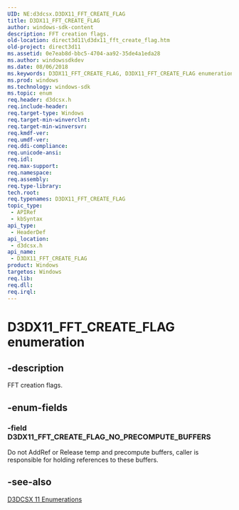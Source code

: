 ```yaml
---
UID: NE:d3dcsx.D3DX11_FFT_CREATE_FLAG
title: D3DX11_FFT_CREATE_FLAG
author: windows-sdk-content
description: FFT creation flags.
old-location: direct3d11\d3dx11_fft_create_flag.htm
old-project: direct3d11
ms.assetid: 0e7eab8d-bbc5-4704-aa92-35de4a1eda28
ms.author: windowssdkdev
ms.date: 08/06/2018
ms.keywords: D3DX11_FFT_CREATE_FLAG, D3DX11_FFT_CREATE_FLAG enumeration [Direct3D 11], D3DX11_FFT_CREATE_FLAG_NO_PRECOMPUTE_BUFFERS, ce09326a-8047-adf4-4d4a-86bfd0c74400, d3dcsx/D3DX11_FFT_CREATE_FLAG, d3dcsx/D3DX11_FFT_CREATE_FLAG_NO_PRECOMPUTE_BUFFERS, direct3d11.d3dx11_fft_create_flag
ms.prod: windows
ms.technology: windows-sdk
ms.topic: enum
req.header: d3dcsx.h
req.include-header: 
req.target-type: Windows
req.target-min-winverclnt: 
req.target-min-winversvr: 
req.kmdf-ver: 
req.umdf-ver: 
req.ddi-compliance: 
req.unicode-ansi: 
req.idl: 
req.max-support: 
req.namespace: 
req.assembly: 
req.type-library: 
tech.root: 
req.typenames: D3DX11_FFT_CREATE_FLAG
topic_type:
 - APIRef
 - kbSyntax
api_type:
 - HeaderDef
api_location:
 - d3dcsx.h
api_name:
 - D3DX11_FFT_CREATE_FLAG
product: Windows
targetos: Windows
req.lib: 
req.dll: 
req.irql: 
---
```


# D3DX11_FFT_CREATE_FLAG enumeration


## -description


FFT creation flags.


## -enum-fields




### -field D3DX11_FFT_CREATE_FLAG_NO_PRECOMPUTE_BUFFERS

Do not AddRef or Release temp and precompute buffers, caller is responsible for holding 
          references to these buffers.


## -see-also




<a href="https://msdn.microsoft.com/7DDF9561-2773-4EA9-A451-EE60C4F9FF9D">D3DCSX 11 Enumerations</a>
 

 

